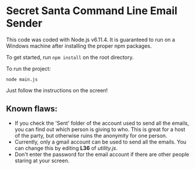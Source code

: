 # Secret Santa Command Line Email Sender

This code was coded with Node.js v6.11.4. It is guaranteed to run on a Windows machine after installing the proper npm packages.

To get started, run `npm install` on the root directory.
	
To run the project:

```
node main.js
```

Just follow the instructions on the screen!

## Known flaws:
- If you check the 'Sent' folder of the account used to send all the emails, you can find out which person is giving to who. This is great for a host of the party, but otherwise ruins the anonymity for one person.
- Currently, only a gmail account can be used to send all the emails. You can change this by editing __L36__ of *utility.js*.
- Don't enter the password for the email account if there are other people staring at your screen.
